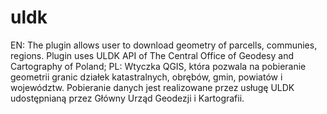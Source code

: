 # uldk
EN: The plugin allows user to download geometry of parcells, communies, regions. Plugin uses ULDK API of The Central Office of Geodesy and Cartography of Poland; 
PL: Wtyczka QGIS, która pozwala na pobieranie geometrii granic działek katastralnych, obrębów, gmin, powiatów i województw. Pobieranie danych jest realizowane przez usługę ULDK udostępnianą przez Główny Urząd Geodezji i Kartografii.
